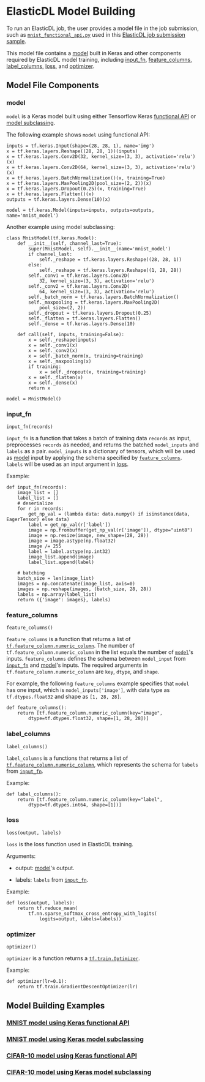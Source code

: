 # ElasticDL Model Building
To run an ElasticDL job, the user provides a model file in the job submission, such as [`mnist_functional_api.py`](../python/examples/mnist_functional_api.py) used in this [ElasticDL job submission sample](elastic_scheduling.md#submit-the-first-job-with-low-priority). 

This model file contains a [model](#model) built in Keras and other components required by ElasticDL model training, including [input\_fn](#input_fn), [feature\_columns](#feature_columns), [label\_columns](#label_columns), [loss](#loss), and [optimizer](#optimizer). 

## Model File Components
### model
`model` is a Keras model built using either Tensorflow Keras [functional API](https://www.tensorflow.org/guide/keras#functional_api) or [model subclassing](https://www.tensorflow.org/guide/keras#model_subclassing). 

The following example shows `model` using functional API:

```
inputs = tf.keras.Input(shape=(28, 28, 1), name='img')
x = tf.keras.layers.Reshape((28, 28, 1))(inputs)
x = tf.keras.layers.Conv2D(32, kernel_size=(3, 3), activation='relu')(x)
x = tf.keras.layers.Conv2D(64, kernel_size=(3, 3), activation='relu')(x)
x = tf.keras.layers.BatchNormalization()(x, training=True)
x = tf.keras.layers.MaxPooling2D(pool_size=(2, 2))(x)
x = tf.keras.layers.Dropout(0.25)(x, training=True)
x = tf.keras.layers.Flatten()(x)
outputs = tf.keras.layers.Dense(10)(x)

model = tf.keras.Model(inputs=inputs, outputs=outputs, name='mnist_model')
```

Another example using model subclassing:

```
class MnistModel(tf.keras.Model):
    def __init__(self, channel_last=True):
        super(MnistModel, self).__init__(name='mnist_model')
        if channel_last:
            self._reshape = tf.keras.layers.Reshape((28, 28, 1))
        else:
            self._reshape = tf.keras.layers.Reshape((1, 28, 28))
        self._conv1 = tf.keras.layers.Conv2D(
            32, kernel_size=(3, 3), activation='relu')
        self._conv2 = tf.keras.layers.Conv2D(
            64, kernel_size=(3, 3), activation='relu')
        self._batch_norm = tf.keras.layers.BatchNormalization()
        self._maxpooling = tf.keras.layers.MaxPooling2D(
            pool_size=(2, 2))
        self._dropout = tf.keras.layers.Dropout(0.25)
        self._flatten = tf.keras.layers.Flatten()
        self._dense = tf.keras.layers.Dense(10)

    def call(self, inputs, training=False):
        x = self._reshape(inputs)
        x = self._conv1(x)
        x = self._conv2(x)
        x = self._batch_norm(x, training=training)
        x = self._maxpooling(x)
        if training:
            x = self._dropout(x, training=training)
        x = self._flatten(x)
        x = self._dense(x)
        return x

model = MnistModel()
```
### input_fn

```
input_fn(records)
```
`input_fn` is a function that takes a batch of training data `records` as input, preprocesses `records` as needed, and returns the batched `model_inputs` and `labels` as a pair. `model_inputs` is a dictionary of tensors, which will be used as [model](#model) input by applying the schema specified by [`feature_columns`](#feature_columns). `labels` will be used as an input argument in [loss](#loss).

Example:

```
def input_fn(records):
    image_list = []
    label_list = []
    # deserialize
    for r in records:
        get_np_val = (lambda data: data.numpy() if isinstance(data, EagerTensor) else data)
        label = get_np_val(r['label'])
        image = np.frombuffer(get_np_val(r['image']), dtype="uint8")
        image = np.resize(image, new_shape=(28, 28))
        image = image.astype(np.float32)
        image /= 255
        label = label.astype(np.int32)
        image_list.append(image)
        label_list.append(label)

    # batching
    batch_size = len(image_list)
    images = np.concatenate(image_list, axis=0)
    images = np.reshape(images, (batch_size, 28, 28))
    labels = np.array(label_list)
    return ({'image': images}, labels)
```

### feature_columns
```
feature_columns()
```

`feature_columns` is a function that returns a list of [`tf.feature_column.numeric_column`](https://www.tensorflow.org/api_docs/python/tf/feature_column/numeric_column). The number of `tf.feature_column.numeric_column` in the list equals the number of [`model`](#model)'s inputs. `feature_columns` defines the schema between `model_input` from [`input_fn`]($input_fn) and [model](#model)'s inputs.
The required arguments in `tf.feature_column.numeric_column` are `key`, `dtype`, and `shape`.

For example, the following `feature_columns` example specifies that `model` has one input, which is `model_inputs['image']`, with data type as `tf.dtypes.float32` and shape as `[1, 28, 28]`.

```
def feature_columns():
    return [tf.feature_column.numeric_column(key="image",
        dtype=tf.dtypes.float32, shape=[1, 28, 28])]
```

### label_columns
```
label_columns()
```

`label_columns` is a functions that returns a list of [`tf.feature_column.numeric_column`](https://www.tensorflow.org/api_docs/python/tf/feature_column/numeric_column), which represents the schema for `labels` from [`input_fn`]($input_fn).

Example:

```
def label_columns():
    return [tf.feature_column.numeric_column(key="label",
        dtype=tf.dtypes.int64, shape=[1])]
```

### loss
```
loss(output, labels)
```
`loss` is the loss function used in ElasticDL training.

Arguments:

- output:  [model](#model)'s output.

- labels: `labels` from [`input_fn`](#input_fn).

Example:

```
def loss(output, labels):
    return tf.reduce_mean(
        tf.nn.sparse_softmax_cross_entropy_with_logits(
            logits=output, labels=labels))
```

### optimizer
```
optimizer()
```
`optimizer` is a function returns a [`tf.train.Optimizer`](https://www.tensorflow.org/api_docs/python/tf/train/Optimizer).

Example:

```
def optimizer(lr=0.1):
    return tf.train.GradientDescentOptimizer(lr)
```

## Model Building Examples
### [MNIST model using Keras functional API](../python/examples/mnist_functional_api.py)
### [MNIST model using Keras model subclassing](../python/examples/mnist_sublcass.py)
### [CIFAR-10 model using Keras functional API](../python/examples/cifar10_functional_api.py)
### [CIFAR-10 model using Keras model subclassing](../python/examples/cifar10_sublcass.py)